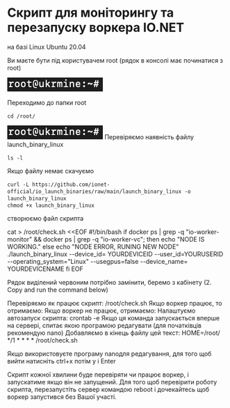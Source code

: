 # Скрипт для моніторингу та перезапуску воркера IO.NET 
на базі Linux Ubuntu 20.04

Ви маєте бути під користувачем root (рядок в консолі має починатися з root)

![Image alt](https://github.com/ukrmine/ionet/blob/main/pics/1root.png)

Переходимо до папки root
<!--sec data-title="OS X и Linux" data-id="OSX_Linux_whoami" data-collapse=true ces-->
```
cd /root/
```
<!--endsec-->
![Image alt](https://github.com/ukrmine/ionet/blob/main/pics/1root.png)
Перевіряємо наявність файлу launch_binary_linux
<!--sec data-title="OS X и Linux" data-id="OSX_Linux_whoami" data-collapse=true ces-->
```
ls -l
```
<!--endsec-->
Якщо файлу немає скачуємо
<!--sec data-title="OS X и Linux" data-id="OSX_Linux_whoami" data-collapse=true ces-->
```
curl -L https://github.com/ionet-official/io_launch_binaries/raw/main/launch_binary_linux -o launch_binary_linux
chmod +x launch_binary_linux
```
<!--endsec-->

створюємо файл скрипта

cat > /root/check.sh <<EOF 
#!/bin/bash 
if docker ps | grep -q "io-worker-monitor" && docker ps | grep -q "io-worker-vc"; then
echo "NODE IS WORKING." 
else 
echo "NODE ERROR, RUNING NEW NODE" 
./launch_binary_linux --device_id= YOURDEVICEID --user_id=YOURUSERID --operating_system="Linux" --usegpus=false --device_name= YOURDEVICENAME
fi 
EOF

Рядок виділений червоним потрібно замінити, беремо з кабінету (2. Copy and run the command below)

Перевіряємо як працює скрипт: /root/check.sh
Якщо воркер працює, то отримаємо:
Якщо воркер не працює, отримаємо:
Налаштуємо автозапуск скрипта: crontab -e
Якщо ця команда запускається вперше на сервері, спитає якою програмою редагувати (для початківців рекомендую nano)
Добавляємо в кінець файлу цей текст:
HOME=/root/
*/1 * * * * /root/check.sh

Якщо використовуєте програму nanoдля редагування, для того щоб вийти натисніть ctrl+x потім y і Enter 
 
Скрипт кожної хвилини буде перевіряти чи працює воркер, і запускатиме якщо він не запущений.
Для того щоб перевірити роботу скрипта, перезапустіть сервер командою reboot і дочекайтесь щоб воркер запустився без Вашої участі.






